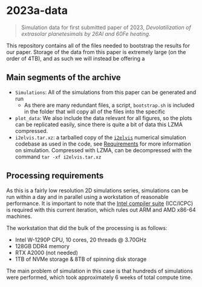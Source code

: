 # 2023a-data
> Simulation data for first submitted paper of 2023, _Devolatilization of extrasolar planetesimals by 26Al and 60Fe heating_.

This repository contains all of the files needed to bootstrap the results for our paper. Storage of the data from this paper is extremely large (on the order of 4TB), and as such we will instead be offering a 

## Main segments of the archive
- `Simulations`: All of the simulations from this paper can be generated and run
  - As there are many redundant files, a script, `bootstrap.sh` is included in the folder that will copy all of the files into the specific 
- `plot_data`: We also include the data relevant for all figures, so the plots can be replicated easily, since there is quite a bit of data this LZMA compressed.
- `i2elvis.tar.xz`: a tarballed copy of the [`i2elvis`](https://github.com/FormingWorlds/i2elvis_planet) numerical simulation codebase as used in the code, see [Requirements](#requirements) for more information on simulation. Compressed with LZMA, can be decompressed with the command `tar -xf i2elvis.tar.xz`

## Processing requirements
As this is a fairly low resolution 2D simulations series, simulations can be run within a day and in parallel using a workstation of reasonable performance. It is important to note that the [Intel compiler suite](https://www.intel.com/content/www/us/en/developer/tools/oneapi/dpc-compiler.html) (ICC/ICPC) is required with this current iteration, which rules out ARM and AMD x86-64 machines.

The workstation that did the bulk of the processing is as follows:
- Intel W-1290P CPU, 10 cores, 20 threads @ 3.70GHz
- 128GB DDR4 memory
- RTX A2000 (not needed)
- 1TB of NVMe storage & 8TB of spinning disk storage

The main problem of simulation in this case is that hundreds of simulations were performed, which took approximately 6 weeks of total compute time.